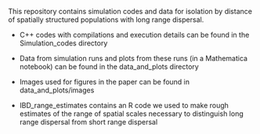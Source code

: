 This repository contains simulation codes and data for isolation by distance of spatially structured populations with long range dispersal.  

- C++ codes with compilations and execution details can be found in the Simulation_codes directory

- Data from simulation runs and plots from these runs (in a Mathematica notebook) can be found in the data_and_plots directory

- Images used for figures in the paper can be found in data_and_plots/images

- IBD_range_estimates contains an R code we used to make rough estimates of the range of spatial scales necessary to distinguish long range dispersal from short range dispersal

